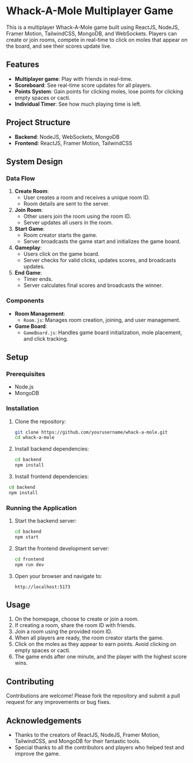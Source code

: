 # Whack-A-Mole Multiplayer Game

This is a multiplayer Whack-A-Mole game built using ReactJS, NodeJS, Framer Motion, TailwindCSS, MongoDB, and WebSockets. Players can create or join rooms, compete in real-time to click on moles that appear on the board, and see their scores update live.

## Features

- **Multiplayer game**: Play with friends in real-time.
- **Scoreboard**: See real-time score updates for all players.
- **Points System**: Gain points for clicking moles, lose points for clicking empty spaces or cacti.
- **Individual Timer**: See how much playing time is left.

## Project Structure

- **Backend**: NodeJS, WebSockets, MongoDB
- **Frontend**: ReactJS, Framer Motion, TailwindCSS

## System Design

### Data Flow

1. **Create Room**: 
   - User creates a room and receives a unique room ID.
   - Room details are sent to the server.
2. **Join Room**: 
   - Other users join the room using the room ID.
   - Server updates all users in the room.
3. **Start Game**: 
   - Room creator starts the game.
   - Server broadcasts the game start and initializes the game board.
4. **Gameplay**: 
   - Users click on the game board.
   - Server checks for valid clicks, updates scores, and broadcasts updates.
5. **End Game**: 
   - Timer ends.
   - Server calculates final scores and broadcasts the winner.

### Components

- **Room Management**:
  - `Room.js`: Manages room creation, joining, and user management.
- **Game Board**:
  - `GameBoard.js`: Handles game board initialization, mole placement, and click tracking.

## Setup

### Prerequisites

- Node.js
- MongoDB

### Installation

1. Clone the repository:
   ```bash
   git clone https://github.com/yourusername/whack-a-mole.git
   cd whack-a-mole
2.  Install backend dependencies:
    ```bash
    cd backend
    npm install 
    
3.  Install frontend dependencies:
   ```bash
    cd backend
    npm install
   ```
### Running the Application

1.  Start the backend server:
     ```bash
    cd backend
    npm start
    
2.  Start the frontend development server:
    ```bash
    cd frontend
    npm run dev
    
3.  Open your browser and navigate to:
    
    `http://localhost:5173` 
    

## Usage

1.  On the homepage, choose to create or join a room.
2.  If creating a room, share the room ID with friends.
3.  Join a room using the provided room ID.
4.  When all players are ready, the room creator starts the game.
5.  Click on the moles as they appear to earn points. Avoid clicking on empty spaces or cacti.
6.  The game ends after one minute, and the player with the highest score wins.

## Contributing

Contributions are welcome! Please fork the repository and submit a pull request for any improvements or bug fixes.

## Acknowledgements

-   Thanks to the creators of ReactJS, NodeJS, Framer Motion, TailwindCSS, and MongoDB for their fantastic tools.
-   Special thanks to all the contributors and players who helped test and improve the game.
